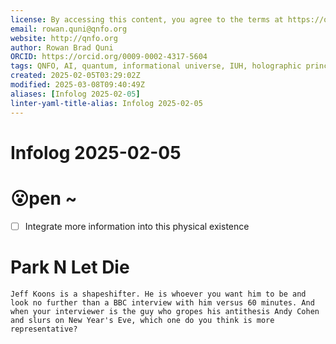 ```yaml
---
license: By accessing this content, you agree to the terms at https://qnfo.org/LICENSE
email: rowan.quni@qnfo.org
website: http://qnfo.org
author: Rowan Brad Quni
ORCID: https://orcid.org/0009-0002-4317-5604
tags: QNFO, AI, quantum, informational universe, IUH, holographic principle
created: 2025-02-05T03:29:02Z
modified: 2025-03-08T09:40:49Z
aliases: [Infolog 2025-02-05]
linter-yaml-title-alias: Infolog 2025-02-05
---
```


# Infolog 2025-02-05

# 😮pen ~

- [ ] Integrate more information into this physical existence

# Park N Let Die

```
Jeff Koons is a shapeshifter. He is whoever you want him to be and look no further than a BBC interview with him versus 60 minutes. And when your interviewer is the guy who gropes his antithesis Andy Cohen and slurs on New Year's Eve, which one do you think is more representative?
```
